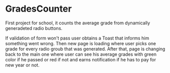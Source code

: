 # GradesCounter

  First project for school, it counts the average grade from dynamically generadeted radio buttons.

  If validation of form won't pass user obtains a Toast that informs him something went wrong. Then new page is loading where user picks one grade for every radio groub that was generated. After that, page is changing back to the main one where user can see his average grades with green color if he passed or red if not and earns notification if he has to pay for new year or not.
